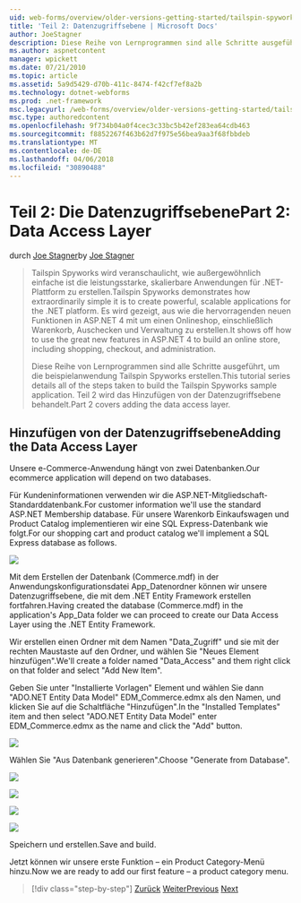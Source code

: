 ```yaml
---
uid: web-forms/overview/older-versions-getting-started/tailspin-spyworks/tailspin-spyworks-part-2
title: 'Teil 2: Datenzugriffsebene | Microsoft Docs'
author: JoeStagner
description: Diese Reihe von Lernprogrammen sind alle Schritte ausgeführt, um die beispielanwendung Tailspin Spyworks erstellen. Teil 2 wird das Hinzufügen von der Datenzugriffsebene behandelt.
ms.author: aspnetcontent
manager: wpickett
ms.date: 07/21/2010
ms.topic: article
ms.assetid: 5a9d5429-d70b-411c-8474-f42cf7ef8a2b
ms.technology: dotnet-webforms
ms.prod: .net-framework
msc.legacyurl: /web-forms/overview/older-versions-getting-started/tailspin-spyworks/tailspin-spyworks-part-2
msc.type: authoredcontent
ms.openlocfilehash: 9f734b04a0f4cec3c33bc5b42ef283ea64cdb463
ms.sourcegitcommit: f8852267f463b62d7f975e56bea9aa3f68fbbdeb
ms.translationtype: MT
ms.contentlocale: de-DE
ms.lasthandoff: 04/06/2018
ms.locfileid: "30890488"
---
```

<a name="part-2-data-access-layer"></a><span data-ttu-id="97524-104">Teil 2: Die Datenzugriffsebene</span><span class="sxs-lookup"><span data-stu-id="97524-104">Part 2: Data Access Layer</span></span>
====================
<span data-ttu-id="97524-105">durch [Joe Stagner](https://github.com/JoeStagner)</span><span class="sxs-lookup"><span data-stu-id="97524-105">by [Joe Stagner](https://github.com/JoeStagner)</span></span>

> <span data-ttu-id="97524-106">Tailspin Spyworks wird veranschaulicht, wie außergewöhnlich einfache ist die leistungsstarke, skalierbare Anwendungen für .NET-Plattform zu erstellen.</span><span class="sxs-lookup"><span data-stu-id="97524-106">Tailspin Spyworks demonstrates how extraordinarily simple it is to create powerful, scalable applications for the .NET platform.</span></span> <span data-ttu-id="97524-107">Es wird gezeigt, aus wie die hervorragenden neuen Funktionen in ASP.NET 4 mit um einen Onlineshop, einschließlich Warenkorb, Auschecken und Verwaltung zu erstellen.</span><span class="sxs-lookup"><span data-stu-id="97524-107">It shows off how to use the great new features in ASP.NET 4 to build an online store, including shopping, checkout, and administration.</span></span>
> 
> <span data-ttu-id="97524-108">Diese Reihe von Lernprogrammen sind alle Schritte ausgeführt, um die beispielanwendung Tailspin Spyworks erstellen.</span><span class="sxs-lookup"><span data-stu-id="97524-108">This tutorial series details all of the steps taken to build the Tailspin Spyworks sample application.</span></span> <span data-ttu-id="97524-109">Teil 2 wird das Hinzufügen von der Datenzugriffsebene behandelt.</span><span class="sxs-lookup"><span data-stu-id="97524-109">Part 2 covers adding the data access layer.</span></span>


## <a id="_Toc260221668"></a>  <span data-ttu-id="97524-110">Hinzufügen von der Datenzugriffsebene</span><span class="sxs-lookup"><span data-stu-id="97524-110">Adding the Data Access Layer</span></span>

<span data-ttu-id="97524-111">Unsere e-Commerce-Anwendung hängt von zwei Datenbanken.</span><span class="sxs-lookup"><span data-stu-id="97524-111">Our ecommerce application will depend on two databases.</span></span>

<span data-ttu-id="97524-112">Für Kundeninformationen verwenden wir die ASP.NET-Mitgliedschaft-Standarddatenbank.</span><span class="sxs-lookup"><span data-stu-id="97524-112">For customer information we'll use the standard ASP.NET Membership database.</span></span> <span data-ttu-id="97524-113">Für unsere Warenkorb Einkaufswagen und Product Catalog implementieren wir eine SQL Express-Datenbank wie folgt.</span><span class="sxs-lookup"><span data-stu-id="97524-113">For our shopping cart and product catalog we'll implement a SQL Express database as follows.</span></span>

![](tailspin-spyworks-part-2/_static/image1.jpg)

<span data-ttu-id="97524-114">Mit dem Erstellen der Datenbank (Commerce.mdf) in der Anwendungskonfigurationsdatei App\_Datenordner können wir unsere Datenzugriffsebene, die mit dem .NET Entity Framework erstellen fortfahren.</span><span class="sxs-lookup"><span data-stu-id="97524-114">Having created the database (Commerce.mdf) in the application's App\_Data folder we can proceed to create our Data Access Layer using the .NET Entity Framework.</span></span>

<span data-ttu-id="97524-115">Wir erstellen einen Ordner mit dem Namen "Data\_Zugriff" und sie mit der rechten Maustaste auf den Ordner, und wählen Sie "Neues Element hinzufügen".</span><span class="sxs-lookup"><span data-stu-id="97524-115">We'll create a folder named "Data\_Access" and them right click on that folder and select "Add New Item".</span></span>

<span data-ttu-id="97524-116">Geben Sie unter "Installierte Vorlagen" Element und wählen Sie dann "ADO.NET Entity Data Model" EDM\_Commerce.edmx als den Namen, und klicken Sie auf die Schaltfläche "Hinzufügen".</span><span class="sxs-lookup"><span data-stu-id="97524-116">In the "Installed Templates" item and then select "ADO.NET Entity Data Model" enter EDM\_Commerce.edmx as the name and click the "Add" button.</span></span>

![](tailspin-spyworks-part-2/_static/image2.jpg)

<span data-ttu-id="97524-117">Wählen Sie "Aus Datenbank generieren".</span><span class="sxs-lookup"><span data-stu-id="97524-117">Choose "Generate from Database".</span></span>

![](tailspin-spyworks-part-2/_static/image1.png)

![](tailspin-spyworks-part-2/_static/image2.png)

![](tailspin-spyworks-part-2/_static/image3.png)

![](tailspin-spyworks-part-2/_static/image3.jpg)

<span data-ttu-id="97524-118">Speichern und erstellen.</span><span class="sxs-lookup"><span data-stu-id="97524-118">Save and build.</span></span>

<span data-ttu-id="97524-119">Jetzt können wir unsere erste Funktion – ein Product Category-Menü hinzu.</span><span class="sxs-lookup"><span data-stu-id="97524-119">Now we are ready to add our first feature – a product category menu.</span></span>

> [!div class="step-by-step"]
> <span data-ttu-id="97524-120">[Zurück](tailspin-spyworks-part-1.md)
> [Weiter](tailspin-spyworks-part-3.md)</span><span class="sxs-lookup"><span data-stu-id="97524-120">[Previous](tailspin-spyworks-part-1.md)
[Next](tailspin-spyworks-part-3.md)</span></span>
